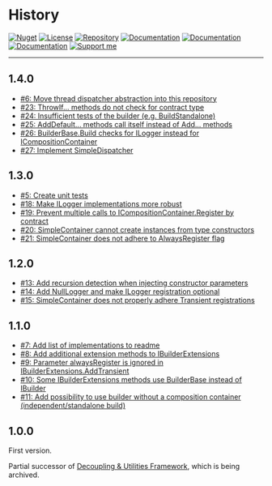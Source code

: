 # History

[![Nuget](https://img.shields.io/nuget/v/RI.Abstractions.Common)](https://www.nuget.org/packages/RI.Abstractions.Common/) [![License](https://img.shields.io/github/license/RotenInformatik/AbstractionsDotNet)](LICENSE) [![Repository](https://img.shields.io/badge/repo-AbstractionsDotNet-lightgrey)](https://github.com/RotenInformatik/AbstractionsDotNet) [![Documentation](https://img.shields.io/badge/docs-Readme-yellowgreen)](README.md) [![Documentation](https://img.shields.io/badge/docs-History-yellowgreen)](HISTORY.md) [![Documentation](https://img.shields.io/badge/docs-API-yellowgreen)](https://roteninformatik.github.io/AbstractionsDotNet/api/) [![Support me](https://img.shields.io/badge/support%20me-Ko--fi-ff69b4?logo=Ko-fi)](https://ko-fi.com/andreasroten)

---

## 1.4.0

* [#6: Move thread dispatcher abstraction into this repository](https://github.com/RotenInformatik/AbstractionsDotNet/issues/6)
* [#23: ThrowIf... methods do not check for contract type](https://github.com/RotenInformatik/AbstractionsDotNet/issues/23)
* [#24: Insufficient tests of the builder (e.g. BuildStandalone)](https://github.com/RotenInformatik/AbstractionsDotNet/issues/24)
* [#25: AddDefault... methods call itself instead of Add... methods](https://github.com/RotenInformatik/AbstractionsDotNet/issues/25)
* [#26: BuilderBase.Build checks for ILogger instead for ICompositionContainer](https://github.com/RotenInformatik/AbstractionsDotNet/issues/26)
* [#27: Implement SimpleDispatcher](https://github.com/RotenInformatik/AbstractionsDotNet/issues/27)

## 1.3.0

* [#5: Create unit tests](https://github.com/RotenInformatik/AbstractionsDotNet/issues/5)
* [#18: Make ILogger implementations more robust](https://github.com/RotenInformatik/AbstractionsDotNet/issues/18)
* [#19: Prevent multiple calls to ICompositionContainer.Register by contract](https://github.com/RotenInformatik/AbstractionsDotNet/issues/19)
* [#20: SimpleContainer cannot create instances from type constructors](https://github.com/RotenInformatik/AbstractionsDotNet/issues/20)
* [#21: SimpleContainer does not adhere to AlwaysRegister flag](https://github.com/RotenInformatik/AbstractionsDotNet/issues/21)

## 1.2.0

* [#13: Add recursion detection when injecting constructor parameters](https://github.com/RotenInformatik/AbstractionsDotNet/issues/13)
* [#14: Add NullLogger and make ILogger registration optional](https://github.com/RotenInformatik/AbstractionsDotNet/issues/14)
* [#15: SimpleContainer does not properly adhere Transient registrations](https://github.com/RotenInformatik/AbstractionsDotNet/issues/15)

## 1.1.0

* [#7: Add list of implementations to readme](https://github.com/RotenInformatik/AbstractionsDotNet/issues/7)
* [#8: Add additional extension methods to IBuilderExtensions](https://github.com/RotenInformatik/AbstractionsDotNet/issues/8)
* [#9: Parameter alwaysRegister is ignored in IBuilderExtensions.AddTransient](https://github.com/RotenInformatik/AbstractionsDotNet/issues/9)
* [#10: Some IBuilderExtensions methods use BuilderBase instead of IBuilder](https://github.com/RotenInformatik/AbstractionsDotNet/issues/10)
* [#11: Add possibility to use builder without a composition container (independent/standalone build)](https://github.com/RotenInformatik/AbstractionsDotNet/issues/11)

## 1.0.0

First version.

Partial successor of [Decoupling & Utilities Framework](https://github.com/RotenInformatik/RI_Framework), which is being archived.
